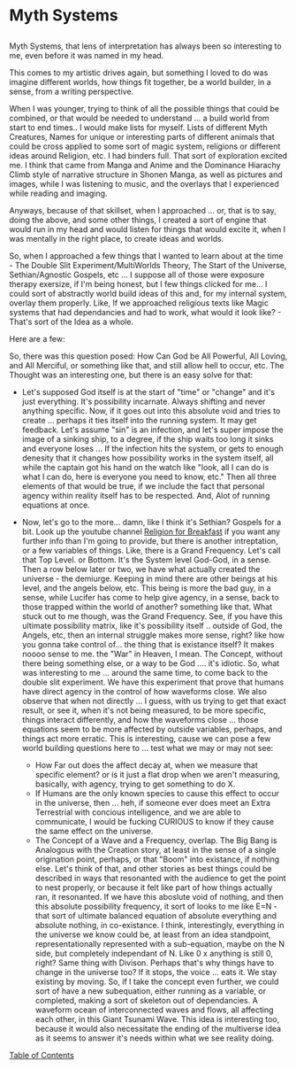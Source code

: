 # Myth Systems

##

Myth Systems, that lens of interpretation has always been so interesting to me, even before it was named in my head. 

This comes to my artistic drives again, but something I loved to do was imagine different worlds, how things fit together, be a world builder, in a sense, from a writing perspective. 

When I was younger, trying to think of all the possible things that could be combined, or that would be needed to understand ... a build world from start to end times.. I would make lists for myself. Lists of different Myth Creatures, Names for unique or interesting parts of different animals that could be cross applied to some sort of magic system, religions or different ideas around Religion, etc. I had binders full. That sort of exploration excited me. I think that came from Manga and Anime and the Dominance Hiarachy Climb style of narrative structure in Shonen Manga, as well as pictures and images, while I was listening to music, and the overlays that I experienced while reading and imaging. 

Anyways, because of that skillset, when I approached ... or, that is to say, doing the above, and some other things, I created a sort of engine that would run in my head and would listen for things that would excite it, when I was mentally in the right place, to create ideas and worlds. 

So, when I approached a few things that I wanted to learn about at the time - The Double Slit Experiment/MultiWorlds Theory, The Start of the Universe, Sethian/Agnostic Gospels, etc ... I suppose all of those were exposure therapy exersize, if I'm being honest, but I few things clicked for me... I could sort of abstractly world build ideas of this and, for my internal system, overlay them properly. Like, If we approached religious texts like Magic systems that had dependancies and had to work, what would it look like? - That's sort of the Idea as a whole. 

Here are a few: 

So, there was this question posed: How Can God be All Powerful, All Loving, and All Merciful, or something like that, and still allow hell to occur, etc. The Thought was an interesting one, but there is an easy solve for that: 

- Let's supposed God itself is at the start of "time" or "change" and it's just everything. It's possibility incarnate. Always shifting and never anything specific. Now, if it goes out into this absolute void and tries to create ... perhaps it ties itself into the running system. It may get feedback. Let's assume "sin" is an infection, and let's super impose the image of a sinking ship, to a degree, if the ship waits too long it sinks and everyone loses ... If the infection hits the system, or gets to enough denesity that it changes how possibility works in the system itself, all while the captain got his hand on the watch like "look, all I can do is what I can do, here is everyone you need to know, etc." Then all three elements of that would be true, if we include the fact that personal agency within reality itself has to be respected. And, Alot of running equations at once.

- Now, let's go to the more... damn, like I think it's Sethian? Gospels for a bit. Look up the youtube channel [Religion for Breakfast](https://www.youtube.com/@ReligionForBreakfast) if you want any further info than I'm going to provide, but there is another intreptation, or a few variables of things. Like, there is a Grand Frequency. Let's call that Top Level. or Bottom. It's the System level God-God, in a sense. Then a row below later or two, we have what actually created the universe - the demiurge. Keeping in mind there are other beings at his level, and the angels below, etc. This being is more the bad guy, in a sense, while Lucifer has come to help give agency, in a sense, back to those trapped within the world of another? something like that. What stuck out to me though, was the Grand Frequency. See, if you have this ultimate possibility matrix, like it's possibility itself .. outside of God, the Angels, etc, then an internal struggle makes more sense, right? like how you gonna take control of... the thing that is existance itself? It makes noooo sense to me. the "War" in Heaven, I mean. The Concept, without there being something else, or a way to be God .... it's idiotic.  So, what was interesting to me ... around the same time, to come back to the double slit experiment. We have this experiment that prove that humans have direct agency in the control of how waveforms close. 
We also observe that when not directly ... I guess, with us trying to get that exact result, or see it, when it's not being measured, to be more specific, things interact differently, and how the waveforms close ... those equations seem to be more affected by outside variables,  perhaps, and things act more erratic. 
This is interesting, cause we can pose a few world building questions here to ... test what we may or may not see: 
  -  How Far out does the affect decay at, when we measure that specific element? or is it just a flat drop when we aren't measuring, basically, with agency, trying to get something to do X. 
  -  If Humans are the only known species to cause this effect to occur in the universe, then ... heh, if someone ever does meet an Extra Terrestrial with concious intelligence, and we are able to communicate, I would be fucking CURIOUS to know if they cause the same effect on the universe.  
  -  The Concept of a Wave and a Frequency, overlap. The Big Bang is Analogous with the Creation story, at least in the sense of a single origination point, perhaps, or that "Boom" into existance, if nothing else. Let's think of that, and other stories as best things could be described in ways that resonanted with the audience to get the point to nest properly, or because it felt like part of how things actually ran, it resonanted. If we have this aboslute void of nothing, and then this absolute possibility frequency, it sort of looks to me like E=N - that sort of ultimate balanced equation of absolute everything and absolute nothing, in co-existance. I think, interestingly, everything in the universe we know could be, at least from an idea standpoint, representationally represented with a sub-equation, maybe on the N side, but completely independant of N. Like 0 x anything is still 0, right? Same thing with Divison. Perhaps that's why things have to change in the universe too? If it stops, the voice ... eats it. We stay existing by moving. So, if I take the concept even further, we could sort of have a new subequation, either running as a variable, or completed, making a sort of skeleton out of dependancies. A waveform ocean of interconnected waves and flows, all affecting each other, in this Giant Tsunami Wave. This idea is interesting too, because it would also necessitate the ending of the multiverse idea as it seems to answer it's needs within what we see reality doing. 

[Table of Contents](https://github.com/mycroftwilde/devil-steps-in-a-myth-system/tree/main/ref_guide)
